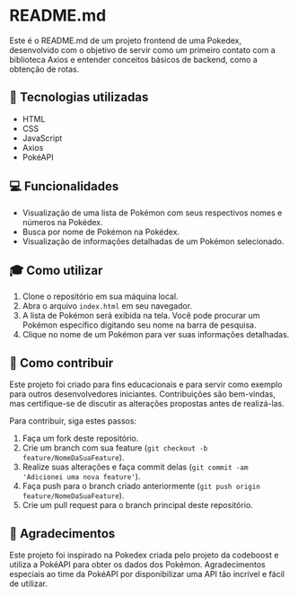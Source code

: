 <h1>README.md</h1>

<p>Este é o README.md de um projeto frontend de uma Pokedex, desenvolvido com o objetivo de servir como um primeiro contato com a biblioteca Axios e entender conceitos básicos de backend, como a obtenção de rotas.</p>

<h2>🚀 Tecnologias utilizadas</h2>

<ul>
  <li>HTML</li>
  <li>CSS</li>
  <li>JavaScript</li>
  <li>Axios</li>
  <li>PokéAPI</li>
</ul>

<h2>💻 Funcionalidades</h2>

<ul>
  <li>Visualização de uma lista de Pokémon com seus respectivos nomes e números na Pokédex.</li>
  <li>Busca por nome de Pokémon na Pokédex.</li>
  <li>Visualização de informações detalhadas de um Pokémon selecionado.</li>
</ul>

<h2>🎓 Como utilizar</h2>

<ol>
  <li>Clone o repositório em sua máquina local.</li>
  <li>Abra o arquivo <code>index.html</code> em seu navegador.</li>
  <li>A lista de Pokémon será exibida na tela. Você pode procurar um Pokémon específico digitando seu nome na barra de pesquisa.</li>
  <li>Clique no nome de um Pokémon para ver suas informações detalhadas.</li>
</ol>

<h2>🤝 Como contribuir</h2>

<p>Este projeto foi criado para fins educacionais e para servir como exemplo para outros desenvolvedores iniciantes. Contribuições são bem-vindas, mas certifique-se de discutir as alterações propostas antes de realizá-las.</p>

<p>Para contribuir, siga estes passos:</p>

<ol>
  <li>Faça um fork deste repositório.</li>
  <li>Crie um branch com sua feature (<code>git checkout -b feature/NomeDaSuaFeature</code>).</li>
  <li>Realize suas alterações e faça commit delas (<code>git commit -am 'Adicionei uma nova feature'</code>).</li>
  <li>Faça push para o branch criado anteriormente (<code>git push origin feature/NomeDaSuaFeature</code>).</li>
  <li>Crie um pull request para o branch principal deste repositório.</li>
</ol>

<h2>👏 Agradecimentos</h2>

<p>Este projeto foi inspirado na Pokedex criada pelo projeto da codeboost e utiliza a PokéAPI para obter os dados dos Pokémon. Agradecimentos especiais ao time da PokéAPI por disponibilizar uma API tão incrível e fácil de utilizar.</p>
